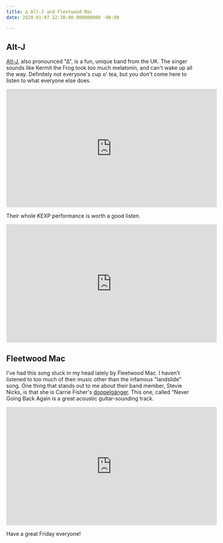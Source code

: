```yaml
---
title: ∆ Alt-J and Fleetwood Mac
date: 2020-01-07 22:38:00.000000000 -06:00

---
```


## Alt-J

[Alt-J](https://en.wikipedia.org/wiki/Alt-J), also pronounced "∆", is a fun, unique band from the UK.  The singer sounds like Kermit the Frog took too much melatonin, and can't wake up all the way. Definitely not everyone's cup o' tea, but you don't come here to listen to what everyone else does.

<iframe width="560" height="315" src="https://www.youtube.com/embed/sCpiiNXW788" frameborder="0" allow="accelerometer; autoplay; encrypted-media; gyroscope; picture-in-picture" allowfullscreen></iframe>

Their whole KEXP performance is worth a good listen.

<iframe width="560" height="315" src="https://www.youtube.com/embed/pcVRrlmpcWk" frameborder="0" allow="accelerometer; autoplay; encrypted-media; gyroscope; picture-in-picture" allowfullscreen></iframe>


## Fleetwood Mac
I've had this song stuck in my head lately by Fleetwood Mac. I haven't listened to too much of their music other than the infamous "landslide" song. One thing that stands out to me about their band member, Stevie Nicks, is that she is Carrie Fisher's [doppelgänger](https://www.google.com/search?q=stevie+nicks+carrie+fisher&safe=active&source=lnms&tbm=isch&sa=X&ved=2ahUKEwib1LS30vXmAhVaZc0KHQHLD-kQ_AUoAXoECAwQAw&biw=958&bih=953#imgrc=_). This one, called "Never Going Back Again is a great acoustic guitar-sounding track.

<iframe width="560" height="315" src="https://www.youtube.com/embed/GGyCx9WgGV8" frameborder="0" allow="accelerometer; autoplay; encrypted-media; gyroscope; picture-in-picture" allowfullscreen></iframe>

Have a great Friday everyone!
